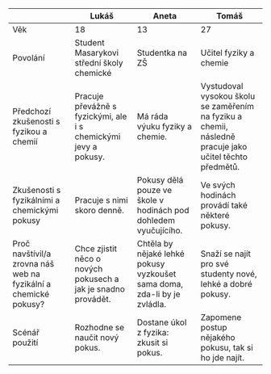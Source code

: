 |          | Lukáš                      | Aneta            | Tomáš                  |
|----------|----------------------------|------------------|------------------------|
| Věk      | 18                         | 13               | 27                     |
| Povolání | Student Masarykovi střední školy chemické | Studentka na ZŠ  | Učitel fyziky a chemie |
| Předchozí zkušenosti s fyzikou a chemií | Pracuje převážně s fyzickými, ale i s chemickými jevy a pokusy. | Má ráda výuku fyziky a chemie. | Vystudoval vysokou školu se zaměřením na fyziku a chemii, následně pracuje jako učitel těchto předmětů. |
| Zkušenosti s fyzikálními a chemickými pokusy | Pracuje s nimi skoro denně. | Pokusy dělá pouze ve škole v hodinách pod dohledem vyučujícího. | Ve svých hodinách provádí také některé pokusy. |
| Proč navštívil/a zrovna náš web na fyzikální a chemické pokusy? | Chce zjistit něco o nových pokusech a jak je snadno provádět. | Chtěla by nějaké lehké pokusy vyzkoušet sama doma, zda-li by je zvládla. | Snaží se najít pro své studenty nové, lehké a dobré pokusy. |
| Scénář použití |Rozhodne se naučit nový pokus.|Dostane úkol z fyzika: zkusit si pokus.|Zapomene postup nějakého pokusu, tak si ho jde najít.|
